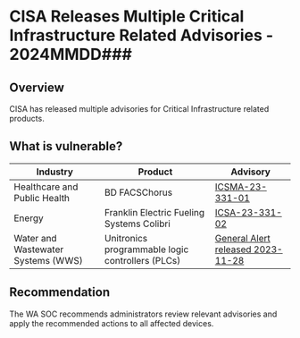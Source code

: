 # CISA Releases Multiple Critical Infrastructure Related Advisories - 2024MMDD###

## Overview

CISA has released multiple advisories for Critical Infrastructure related products.

## What is vulnerable?

| Industry | Product | Advisory | 
| --- | --- | --- | 
| Healthcare and Public Health | BD FACSChorus | [ICSMA-23-331-01](https://www.cisa.gov/news-events/ics-medical-advisories/icsma-23-331-01) | 
| Energy | Franklin Electric Fueling Systems Colibri | [ICSA-23-331-02](https://www.cisa.gov/news-events/ics-advisories/icsa-23-331-02) | 
| Water and Wastewater Systems (WWS) | Unitronics programmable logic controllers (PLCs) | [General Alert released 2023-11-28](https://www.cisa.gov/news-events/alerts/2023/11/28/exploitation-unitronics-plcs-used-water-and-wastewater-systems) | 

## Recommendation

The WA SOC recommends administrators review relevant advisories and apply the recommended actions to all affected devices.